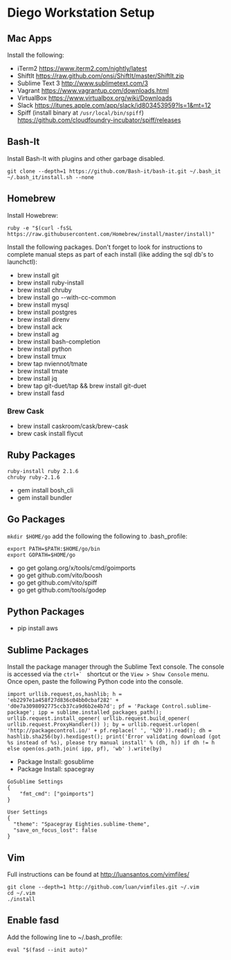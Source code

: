 # Diego Workstation Setup

## Mac Apps
Install the following:
- iTerm2 https://www.iterm2.com/nightly/latest
- ShiftIt https://raw.github.com/onsi/ShiftIt/master/ShiftIt.zip
- Sublime Text 3 http://www.sublimetext.com/3
- Vagrant https://www.vagrantup.com/downloads.html
- VirtualBox https://www.virtualbox.org/wiki/Downloads
- Slack https://itunes.apple.com/app/slack/id803453959?ls=1&mt=12
- Spiff (install binary at `/usr/local/bin/spiff`) https://github.com/cloudfoundry-incubator/spiff/releases

## Bash-It
Install Bash-It with plugins and other garbage disabled.
```
git clone --depth=1 https://github.com/Bash-it/bash-it.git ~/.bash_it
~/.bash_it/install.sh --none
```

## Homebrew
Install Howebrew:
```
ruby -e "$(curl -fsSL https://raw.githubusercontent.com/Homebrew/install/master/install)"
```

Install the following packages.  Don't forget to look for instructions to complete manual steps as part of each install (like adding the sql db's to launchctl):
- brew install git
- brew install ruby-install
- brew install chruby
- brew install go --with-cc-common
- brew install mysql
- brew install postgres
- brew install direnv
- brew install ack
- brew install ag
- brew install bash-completion
- brew install python
- brew install tmux
- brew tap nviennot/tmate
- brew install tmate
- brew install jq
- brew tap git-duet/tap && brew install git-duet
- brew install fasd

### Brew Cask
- brew install caskroom/cask/brew-cask
- brew cask install flycut

## Ruby Packages
```
ruby-install ruby 2.1.6
chruby ruby-2.1.6
```
- gem install bosh_cli
- gem install bundler

## Go Packages

`mkdir $HOME/go` add the following the following to .bash_profile:

```
export PATH=$PATH:$HOME/go/bin
export GOPATH=$HOME/go
```

- go get golang.org/x/tools/cmd/goimports
- go get github.com/vito/boosh
- go get github.com/vito/spiff
- go get github.com/tools/godep

## Python Packages

- pip install aws

## Sublime Packages

Install the package manager through the Sublime Text console. The console is accessed via the ``ctrl+` `` shortcut or the `View > Show Console` menu. Once open, paste the following Python code into the console.

```
import urllib.request,os,hashlib; h = 'eb2297e1a458f27d836c04bb0cbaf282' + 'd0e7a3098092775ccb37ca9d6b2e4b7d'; pf = 'Package Control.sublime-package'; ipp = sublime.installed_packages_path(); urllib.request.install_opener( urllib.request.build_opener( urllib.request.ProxyHandler()) ); by = urllib.request.urlopen( 'http://packagecontrol.io/' + pf.replace(' ', '%20')).read(); dh = hashlib.sha256(by).hexdigest(); print('Error validating download (got %s instead of %s), please try manual install' % (dh, h)) if dh != h else open(os.path.join( ipp, pf), 'wb' ).write(by)
```

- Package Install: gosublime
- Package Install: spacegray
```
GoSublime Settings
{
	"fmt_cmd": ["goimports"]
}
```
```
User Settings
{
  "theme": "Spacegray Eighties.sublime-theme",
  "save_on_focus_lost": false
}
```


## Vim
Full instructions can be found at http://luansantos.com/vimfiles/ 

```
git clone --depth=1 http://github.com/luan/vimfiles.git ~/.vim
cd ~/.vim
./install
```

## Enable fasd
Add the following line to ~/.bash_profile:
```
eval "$(fasd --init auto)"
```
